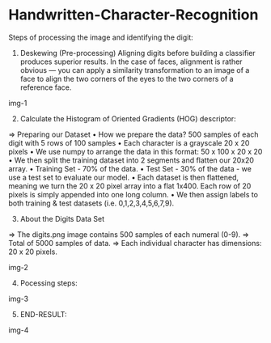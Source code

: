 # Handwritten-Character-Recognition

Steps of processing the image and identifying the digit: 

1. Deskewing (Pre-processing)
Aligning digits before building a classifier produces superior results. In the case of faces, alignment is rather obvious — you can apply a similarity transformation to an image of a face to align the two corners of the eyes to the two corners of a reference face.

img-1

2. Calculate the Histogram of Oriented Gradients (HOG) descriptor:

=> Preparing our Dataset
    • How we prepare the data?
        500 samples of each digit with 5 rows of 100 samples
    • Each character is a grayscale 20 x 20 pixels
    • We use numpy to arrange the data in this format:
        50 x 100 x 20 x 20
    • We then split the training dataset into 2 segments and flatten our 20x20 array.
    • Training Set - 70% of the data.
    • Test Set - 30% of the data - we use a test set to evaluate our model.
    • Each dataset is then flattened, meaning we turn the 20 x 20 pixel array into a flat 1x400. Each row of 20 pixels is simply appended into one long column. 
    • We then assign labels to both training & test datasets (i.e. 0,1,2,3,4,5,6,7,9).

3. About the Digits Data Set

=> The digits.png image contains 500 samples of each numeral (0-9).
=> Total of 5000 samples of data.
=> Each individual character has dimensions: 20 x 20 pixels.

img-2

4. Pocessing steps: 

img-3

5. END-RESULT:

img-4



